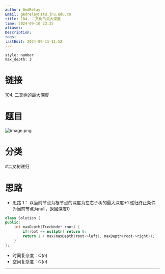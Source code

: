```yaml
---
author: GedRelay
Email: gedrelay@stu.jnu.edu.cn
title: 104. 二叉树的最大深度
time: 2024-09-10 23:35
aliases: 
Description: 
tags: 
lastEdit: 2024-09-11-11:52
---
```


```toc
style: number
max_depth: 3
```

# 链接
[104. 二叉树的最大深度](https://leetcode.cn/problems/maximum-depth-of-binary-tree/) 

# 题目
![image.png](https://ged-pic-bed.oss-cn-guangzhou.aliyuncs.com/img/202409102335257.png)


# 分类
#二叉树递归

# 思路
- 思路 1：
以当前节点为根节点的深度为左右子树的最大深度+1
递归终止条件为当前节点为null，返回深度0


```cpp
class Solution {
public:
    int maxDepth(TreeNode* root) {
        if(root == nullptr) return 0;
        return 1 + max(maxDepth(root->left), maxDepth(root->right));
    }
};
```


- 时间复杂度：${O\left( n \right)  }$ 
- 空间复杂度：${O\left( n \right)  }$ 


---

